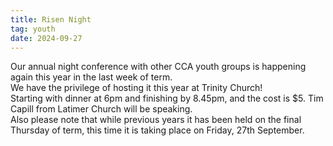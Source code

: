```yaml
---
title: Risen Night
tag: youth
date: 2024-09-27
---
```

Our annual night conference with other CCA youth groups is happening again 
this year in the last week of term.  
We have the privilege of hosting it this year at Trinity Church!  
Starting with dinner at 6pm and finishing by 8.45pm, and the cost is $5. 
Tim Capill from Latimer Church will be speaking.  
Also please note that while previous years it has been held on the final 
Thursday of term, this time it is taking place on Friday, 27th September.  
